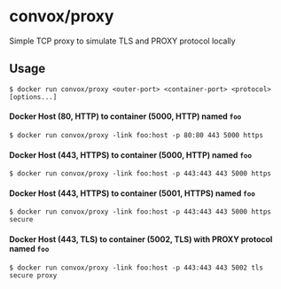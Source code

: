# convox/proxy

Simple TCP proxy to simulate TLS and PROXY protocol locally

## Usage

    $ docker run convox/proxy <outer-port> <container-port> <protocol> [options...]

#### Docker Host (80, HTTP) to container (5000, HTTP) named `foo`

    $ docker run convox/proxy -link foo:host -p 80:80 443 5000 https

#### Docker Host (443, HTTPS) to container (5000, HTTP) named `foo`

    $ docker run convox/proxy -link foo:host -p 443:443 443 5000 https

#### Docker Host (443, HTTPS) to container (5001, HTTPS) named `foo`

    $ docker run convox/proxy -link foo:host -p 443:443 443 5000 https secure

#### Docker Host (443, TLS) to container (5002, TLS) with PROXY protocol named `foo`

    $ docker run convox/proxy -link foo:host -p 443:443 443 5002 tls secure proxy
